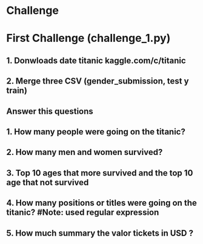 # Challenge

# First Challenge (challenge_1.py)
## 1. Donwloads date titanic kaggle.com/c/titanic
## 2. Merge three CSV (gender_submission, test y train)

## Answer this questions

## 1. How many people were going on the titanic?
## 2. How many men and women survived?
## 3. Top 10 ages that  more survived and the top 10 age that not survived
## 4. How many positions or titles were going on the titanic? #Note: used regular expression
## 5. How much summary the valor tickets in USD ?